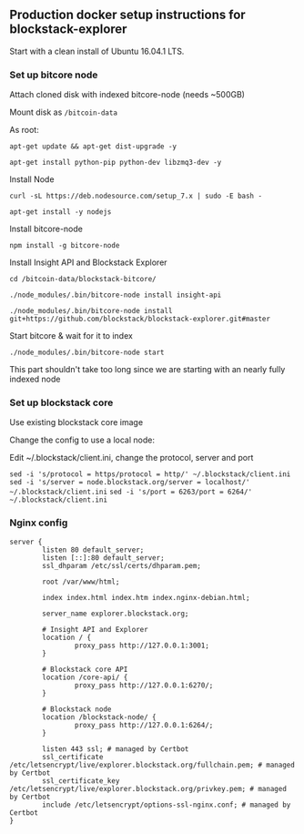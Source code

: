 ## Production docker setup instructions for blockstack-explorer

Start with a clean install of Ubuntu 16.04.1 LTS. 

### Set up bitcore node 

Attach cloned disk with indexed bitcore-node (needs ~500GB)

Mount disk as `/bitcoin-data`

As root:

`apt-get update && apt-get dist-upgrade -y`

`apt-get install python-pip python-dev libzmq3-dev -y`

Install Node

`curl -sL https://deb.nodesource.com/setup_7.x | sudo -E bash -`

`apt-get install -y nodejs`

Install bitcore-node

`npm install -g bitcore-node`

Install Insight API and Blockstack Explorer

`cd /bitcoin-data/blockstack-bitcore/`

`./node_modules/.bin/bitcore-node install insight-api`

`./node_modules/.bin/bitcore-node install git+https://github.com/blockstack/blockstack-explorer.git#master`

Start bitcore & wait for it to index

`./node_modules/.bin/bitcore-node start`

This part shouldn't take too long since we are starting with an nearly fully indexed node

### Set up blockstack core

Use existing blockstack core image

Change the config to use a local node:

Edit ~/.blockstack/client.ini, change the protocol, server and port

`sed -i 's/protocol = https/protocol = http/' ~/.blockstack/client.ini`
`sed -i 's/server = node.blockstack.org/server = localhost/' ~/.blockstack/client.ini`
`sed -i 's/port = 6263/port = 6264/' ~/.blockstack/client.ini`

### Nginx config

```
server {
        listen 80 default_server;
        listen [::]:80 default_server;
        ssl_dhparam /etc/ssl/certs/dhparam.pem;

        root /var/www/html;

        index index.html index.htm index.nginx-debian.html;

        server_name explorer.blockstack.org;

        # Insight API and Explorer
        location / {
                proxy_pass http://127.0.0.1:3001;
        }

        # Blockstack core API
        location /core-api/ {
                proxy_pass http://127.0.0.1:6270/;
        }

        # Blockstack node
        location /blockstack-node/ {
                proxy_pass http://127.0.0.1:6264/;
        }

        listen 443 ssl; # managed by Certbot
        ssl_certificate /etc/letsencrypt/live/explorer.blockstack.org/fullchain.pem; # managed by Certbot
        ssl_certificate_key /etc/letsencrypt/live/explorer.blockstack.org/privkey.pem; # managed by Certbot
        include /etc/letsencrypt/options-ssl-nginx.conf; # managed by Certbot
}
```

